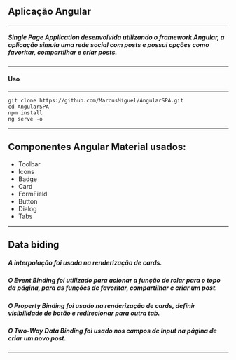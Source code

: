 ## Aplicação Angular 
---
##### Single Page Application desenvolvida utilizando o framework Angular, a aplicação simula uma rede social com posts e possui opções como favoritar, compartilhar e criar posts.
---
####             Uso
---
    git clone https://github.com/MarcusMiguel/AngularSPA.git
    cd AngularSPA
    npm install
    ng serve -o    
---
## Componentes Angular Material usados:
-   Toolbar
-   Icons
-   Badge
-   Card
-   FormField
-   Button
-   Dialog
-   Tabs
---
## Data biding
##### A **interpolação** foi usada na renderização de cards.
#####   O **Event Binding** foi utilizado para acionar a função de rolar para o topo da página, para  as funções de favoritar, compartilhar e criar um post. 
##### O **Property Binding** foi usado na renderização de cards, definir visibilidade de botão e redirecionar para outra tab.
##### O **Two-Way Data Binding** foi usado nos campos de Input na página de criar um novo post.

---
